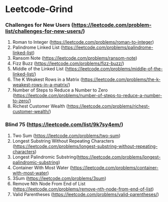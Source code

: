 # Leetcode-Grind

### Challenges for New Users (https://leetcode.com/problem-list/challenges-for-new-users/)
1. Roman to Integer (https://leetcode.com/problems/roman-to-integer)
2. Palindrome Linked List (https://leetcode.com/problems/palindrome-linked-list)
3. Ransom Note (https://leetcode.com/problems/ransom-note)
4. Fizz Buzz (https://leetcode.com/problems/fizz-buzz/)
5. Middle of the Linked List (https://leetcode.com/problems/middle-of-the-linked-list/)
6. The K Weakest Rows in a Matrix (https://leetcode.com/problems/the-k-weakest-rows-in-a-matrix/)
7. Number of Steps to Reduce a Number to Zero (https://leetcode.com/problems/number-of-steps-to-reduce-a-number-to-zero/)
8. Richest Customer Wealth (https://leetcode.com/problems/richest-customer-wealth/)

### Blind 75 (https://leetcode.com/list/9k7sy4em/)
1. Two Sum (https://leetcode.com/problems/two-sum)
2. Longest Substring Without Repeating Characters (https://leetcode.com/problems/longest-substring-without-repeating-characters)
3. Longest Palindromic Substring(https://leetcode.com/problems/longest-palindromic-substring)
4. Container With Most Water (https://leetcode.com/problems/container-with-most-water)
5. 3Sum (https://leetcode.com/problems/3sum)
6. Remove Nth Node From End of List (https://leetcode.com/problems/remove-nth-node-from-end-of-list)
7. Valid Parentheses (https://leetcode.com/problems/valid-parentheses/)